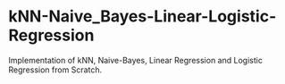 # kNN-Naive_Bayes-Linear-Logistic-Regression
Implementation of kNN, Naive-Bayes, Linear Regression and Logistic Regression from Scratch.
